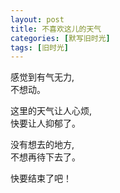 ```yaml
---
layout: post
title: 不喜欢这儿的天气
categories: [默写旧时光]
tags: [旧时光]
---
```


感觉到有气无力,  
不想动。

这里的天气让人心烦,  
快要让人抑郁了。

没有想去的地方,  
不想再待下去了。

快要结束了吧！
